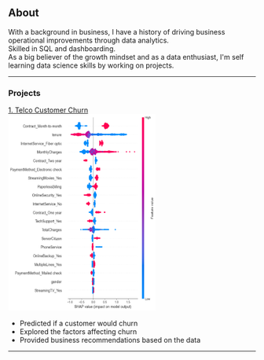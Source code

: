 ## About 
With a background in business, I have a history of driving business operational improvements through data analytics.
<br>
Skilled in SQL and dashboarding.
<br>
As a big believer of the growth mindset and as a data enthusiast, I'm self learning data science skills by working on projects.

---

### Projects

[1. Telco Customer Churn](https://cezska.github.io/Telco-Customer-Churn/)
<br>
<img src="https://github.com/Cezska/Telco-Customer-Churn/blob/main/output_90_1.png?raw=true" width="300" height="400"/>
- Predicted if a customer would churn
- Explored the factors affecting churn
- Provided business recommendations based on the data



---

